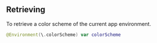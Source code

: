 


## Retrieving



To retrieve a color scheme of the current app environment.
```swift
@Environment(\.colorScheme) var colorScheme
```